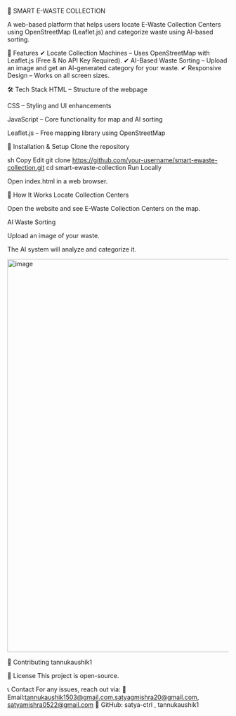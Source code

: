 📌 SMART E-WASTE COLLECTION

A web-based platform that helps users locate E-Waste Collection Centers using OpenStreetMap (Leaflet.js) and categorize waste using AI-based sorting.

🔹 Features ✔ Locate Collection Machines – Uses OpenStreetMap with Leaflet.js (Free & No API Key Required). ✔ AI-Based Waste Sorting – Upload an image and get an AI-generated category for your waste. ✔ Responsive Design – Works on all screen sizes.

🛠️ Tech Stack HTML – Structure of the webpage

CSS – Styling and UI enhancements

JavaScript – Core functionality for map and AI sorting

Leaflet.js – Free mapping library using OpenStreetMap

📜 Installation & Setup Clone the repository

sh Copy Edit git clone https://github.com/your-username/smart-ewaste-collection.git cd smart-ewaste-collection Run Locally

Open index.html in a web browser.

📍 How It Works Locate Collection Centers

Open the website and see E-Waste Collection Centers on the map.

AI Waste Sorting

Upload an image of your waste.

The AI system will analyze and categorize it.

<img width="1553" height="895" alt="image" src="https://github.com/user-attachments/assets/4e0be0b0-4fb5-4f47-b38c-4a85b7dab806" />



🤝 Contributing tannukaushik1

📜 License This project is open-source.

📞 Contact For any issues, reach out via: 📧 Email:tannukaushik1503@gmail.com,satyagmishra20@gmail.com, satyamishra0522@gmail.com 🔗 GitHub: satya-ctrl , tannukaushik1
